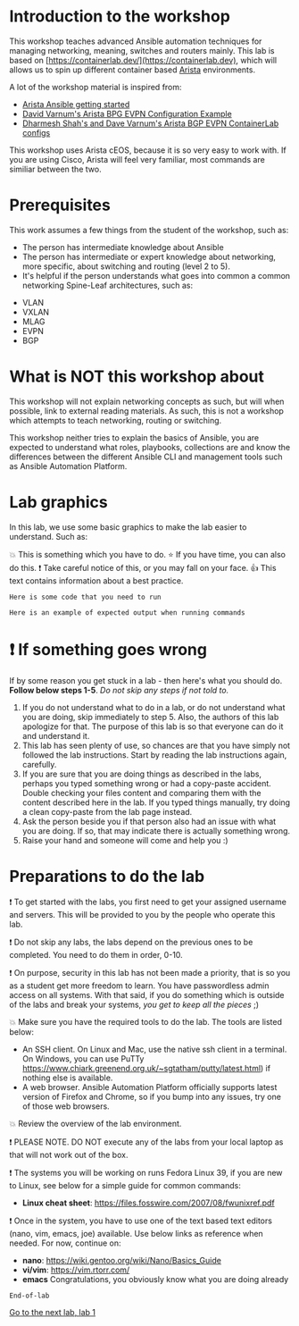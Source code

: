# Introduction to the workshop 
This workshop teaches advanced Ansible automation techniques for managing networking, meaning, switches and routers mainly.
This lab is based on [https://containerlab.dev/](https://containerlab.dev), which will allows us to spin up different container based [Arista](https://www.arista.com) environments.

A lot of the workshop material is inspired from:
* [Arista Ansible getting started](https://arista.my.site.com/AristaCommunity/s/article/arista-ansible-getting-started)
* [David Varnum's Arista BPG EVPN Configuration Example](https://overlaid.net/2019/01/27/arista-bgp-evpn-configuration-example/)
* [Dharmesh Shah's and Dave Varnum's Arista BGP EVPN ContainerLab configs](https://clabs.netdevops.me/rs/arista-bgp-evpn/)

This workshop uses Arista cEOS, because it is so very easy to work with. If you are using Cisco, Arista will feel very familiar, most commands are similiar between the two.

# Prerequisites
This work assumes a few things from the student of the workshop, such as:
* The person has intermediate knowledge about Ansible
* The person has intermediate or expert knowledge about networking, more specific, about switching and routing (level 2 to 5).
* It's helpful if the person understands what goes into common a common networking Spine-Leaf architectures, such as:
- VLAN
- VXLAN
- MLAG
- EVPN
- BGP

# What is NOT this workshop about
This workshop will not explain networking concepts as such, but will when possible, link to external reading materials.
As such, this is not a workshop which attempts to teach networking, routing or switching.

This workshop neither tries to explain the basics of Ansible, you are expected to understand what roles, playbooks, collections are and know the differences between the different Ansible CLI and management tools such as Ansible Automation Platform.

# Lab graphics

In this lab, we use some basic graphics to make the lab easier to understand. Such as:

:boom: This is something which you have to do.
:star: If you have time, you can also do this.
:exclamation: Take careful notice of this, or you may fall on your face.
:thumbsup: This text contains information about a best practice.
```
Here is some code that you need to run
```
```
Here is an example of expected output when running commands
```

# :exclamation: If something goes wrong
If by some reason you get stuck in a lab - then here's what you should do. **Follow below steps 1-5**. _Do not skip any steps if not told to._

1. If you do not understand what to do in a lab, or do not understand what you are doing, skip immediately to step 5. Also, the authors of this lab apologize for that. The purpose of this lab is so that everyone can do it and understand it.
2. This lab has seen plenty of use, so chances are that you have simply not followed the lab instructions. Start by reading the lab instructions again, carefully.
3. If you are sure that you are doing things as described in the labs, perhaps you typed something wrong or had a copy-paste accident. Double checking your files content and comparing them with the content described here in the lab. If you typed things manually, try doing a clean copy-paste from the lab page instead.
4. Ask the person beside you if that person also had an issue with what you are doing. If so, that may indicate there is actually something wrong.
5. Raise your hand and someone will come and help you :)

# Preparations to do the lab

:exclamation: To get started with the labs, you first need to get your assigned username and servers. This will be provided to you by the people who operate this lab. 

:exclamation: Do not skip any labs, the labs depend on the previous ones to be completed. You need to do them in order, 0-10.

:exclamation: On purpose, security in this lab has not been made a priority, that is so you as a student get more freedom to learn. You have passwordless admin access on all systems. With that said, if you do something which is outside of the labs and break your systems, _you get to keep all the pieces_ ;) 

:boom: Make sure you have the required tools to do the lab. The tools are listed below:
* An SSH client. On Linux and Mac, use the native ssh client in a terminal. On Windows, you can use PuTTy https://www.chiark.greenend.org.uk/~sgtatham/putty/latest.html) if nothing else is available.
* A web browser. Ansible Automation Platform officially supports latest version of Firefox and Chrome, so if you bump into any issues, try one of those web browsers.

:boom: Review the overview of the lab environment.

:exclamation: PLEASE NOTE. DO NOT execute any of the labs from your local laptop as that will not work out of the box.

:exclamation: The systems you will be working on runs Fedora Linux 39, if you are new to Linux, see below for a simple guide for common commands: 
* **Linux cheat sheet**: https://files.fosswire.com/2007/08/fwunixref.pdf

:exclamation: Once in the system, you have to use one of the text based text editors (nano, vim, emacs, joe) available.
Use below links as reference when needed. For now, continue on:
* **nano**: https://wiki.gentoo.org/wiki/Nano/Basics_Guide
* **vi/vim**: https://vim.rtorr.com/ 
* **emacs** Congratulations, you obviously know what you are doing already

```
End-of-lab
```
[Go to the next lab, lab 1](../lab-1/README.md)





